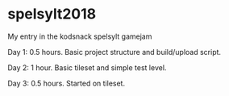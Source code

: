 # spelsylt2018
My entry in the kodsnack spelsylt gamejam

Day 1: 0.5 hours. Basic project structure and build/upload script.

Day 2: 1 hour. Basic tileset and simple test level.

Day 3: 0.5 hours. Started on tileset.
